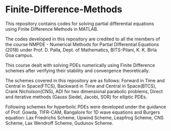 # Finite-Difference-Methods
This repository contains codes for solving partial differential equations using Finite Difference Methods in MATLAB.

The codes developed in this repository are credited to all the members of the course NMPDE - Numerical Methods for 
Partial Differential Equations (2018) under Prof. D. Palla, Dept. of Mathematics, BITS-Pilani, K. K. Birla Goa campus.

This course dealt with solving PDEs numerically using Finite Difference schemes after verifying their stability and convergence 
theoretically.

The schemes covered in this repository are as follows:
Forward in Time and Central in Space(FTCS), Backward in Time and Central in Space(BTCS), Crank Nicholson(CNS),
ADI for two dimensional parabolic problems, Direct and iterative methods (Gauss Siedel, Jacobi, SOR) for elliptic PDEs.

Following schemes for hyperbolic PDEs were developed under the guidance of Prof. Gowda, TIFR-CAM, Bangalore for 1D wave equations and
Burgers equation:
Lax Friedrichs Scheme, Upwind Scheme, Leapfrog Scheme, CNS Scheme, Lax Wendroff Scheme, Gudunov Scheme. 


